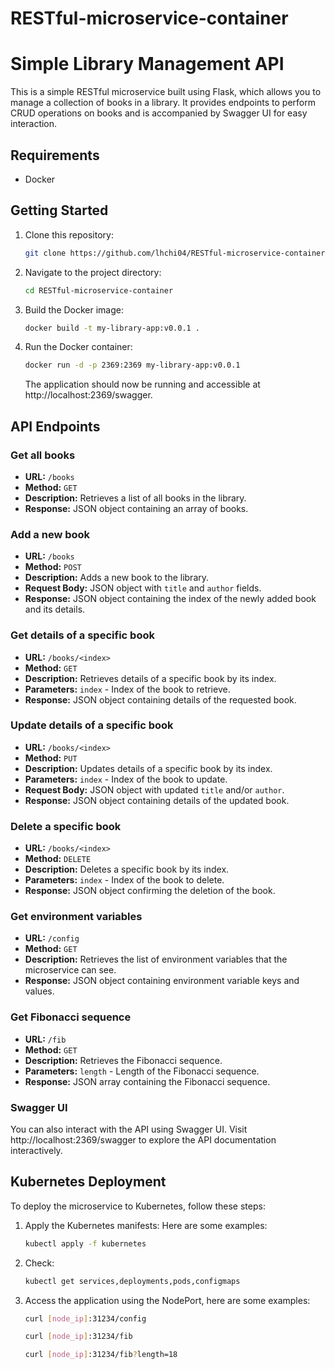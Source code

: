# RESTful-microservice-container
# Simple Library Management API

This is a simple RESTful microservice built using Flask, which allows you to manage a collection of books in a library. It provides endpoints to perform CRUD operations on books and is accompanied by Swagger UI for easy interaction.

## Requirements

- Docker

## Getting Started

1. Clone this repository:

    ```bash
    git clone https://github.com/lhchi04/RESTful-microservice-container.git
    ```

2. Navigate to the project directory:

    ```bash
    cd RESTful-microservice-container
    ```

3. Build the Docker image:

    ```bash
    docker build -t my-library-app:v0.0.1 .
    ```

4. Run the Docker container:

    ```bash
    docker run -d -p 2369:2369 my-library-app:v0.0.1
    ```

    The application should now be running and accessible at http://localhost:2369/swagger.

## API Endpoints

### Get all books

- **URL:** `/books`
- **Method:** `GET`
- **Description:** Retrieves a list of all books in the library.
- **Response:** JSON object containing an array of books.

### Add a new book

- **URL:** `/books`
- **Method:** `POST`
- **Description:** Adds a new book to the library.
- **Request Body:** JSON object with `title` and `author` fields.
- **Response:** JSON object containing the index of the newly added book and its details.

### Get details of a specific book

- **URL:** `/books/<index>`
- **Method:** `GET`
- **Description:** Retrieves details of a specific book by its index.
- **Parameters:** `index` - Index of the book to retrieve.
- **Response:** JSON object containing details of the requested book.

### Update details of a specific book

- **URL:** `/books/<index>`
- **Method:** `PUT`
- **Description:** Updates details of a specific book by its index.
- **Parameters:** `index` - Index of the book to update.
- **Request Body:** JSON object with updated `title` and/or `author`.
- **Response:** JSON object containing details of the updated book.

### Delete a specific book

- **URL:** `/books/<index>`
- **Method:** `DELETE`
- **Description:** Deletes a specific book by its index.
- **Parameters:** `index` - Index of the book to delete.
- **Response:** JSON object confirming the deletion of the book.

### Get environment variables

- **URL:** `/config`
- **Method:** `GET`
- **Description:** Retrieves the list of environment variables that the microservice can see.
- **Response:** JSON object containing environment variable keys and values.

### Get Fibonacci sequence

- **URL:** `/fib`
- **Method:** `GET`
- **Description:** Retrieves the Fibonacci sequence.
- **Parameters:** `length` - Length of the Fibonacci sequence.
- **Response:** JSON array containing the Fibonacci sequence.

### Swagger UI

You can also interact with the API using Swagger UI. Visit http://localhost:2369/swagger to explore the API documentation interactively.

## Kubernetes Deployment

To deploy the microservice to Kubernetes, follow these steps:

1. Apply the Kubernetes manifests:
Here are some examples:
    ```bash
    kubectl apply -f kubernetes
    ```
2. Check:

    ```bash
    kubectl get services,deployments,pods,configmaps    
    ```
3. Access the application using the NodePort, here are some examples:
    ```bash
    curl [node_ip]:31234/config
    ```
    ```bash
    curl [node_ip]:31234/fib
    ```
    ```bash
    curl [node_ip]:31234/fib?length=18
    ```


